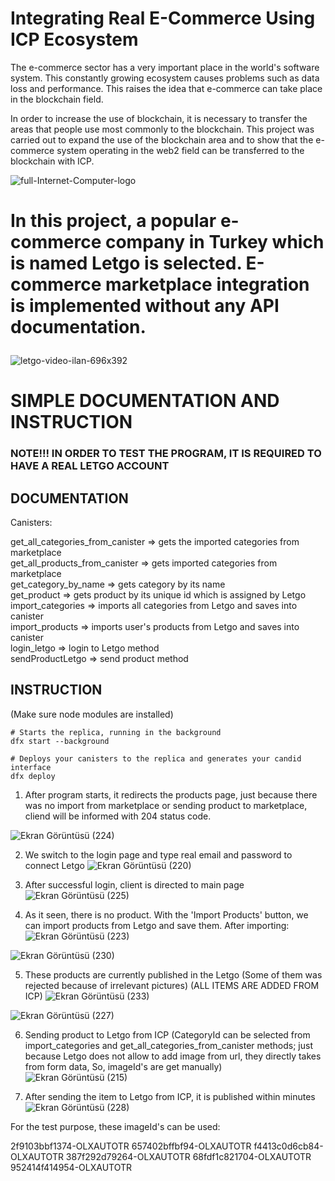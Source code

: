 # Integrating Real E-Commerce Using ICP Ecosystem


The e-commerce sector has a very important place in the world's software system. This constantly growing ecosystem causes problems such as data loss and performance. This raises the idea that e-commerce can take place in the blockchain field.

In order to increase the use of blockchain, it is necessary to transfer the areas that people use most commonly to the blockchain. This project was carried out to expand the use of the blockchain area and to show that the e-commerce system operating in the web2 field can be transferred to the blockchain with ICP.

![full-Internet-Computer-logo](https://github.com/furkancetinalp/Integrating-Real-E-Commerce-Using-ICP-Ecosystem/assets/99509540/5be71aea-2f90-4f6b-a4a6-8333879ebdbd)


<h1>
  
In this project, a popular e-commerce company in Turkey which is named Letgo is selected. E-commerce marketplace integration is implemented without any API documentation.
</h1>

![letgo-video-ilan-696x392](https://github.com/furkancetinalp/Integrating-Real-E-Commerce-Using-ICP-Ecosystem/assets/99509540/86eb81ca-32c0-4d6c-8676-cfe060fe46f4)


<h1>SIMPLE DOCUMENTATION AND INSTRUCTION</h1>

<h3> NOTE!!! IN ORDER TO TEST THE PROGRAM, IT IS REQUIRED TO HAVE A REAL LETGO ACCOUNT </h3>
<H2>DOCUMENTATION</H2>

Canisters:


get_all_categories_from_canister => gets the imported categories from marketplace
<br/>
get_all_products_from_canister => gets imported categories from marketplace
<br/>
get_category_by_name  => gets category by its name
<br/>
get_product => gets product by its unique id which is assigned by Letgo
<br/>
import_categories => imports all categories from Letgo and saves into canister
<br/>
import_products => imports user's products from Letgo and saves into canister
<br/>
login_letgo => login to Letgo method
<br/>
sendProductLetgo => send product method



<H2>INSTRUCTION</H2>
(Make sure node modules are installed)

```
# Starts the replica, running in the background
dfx start --background

# Deploys your canisters to the replica and generates your candid interface
dfx deploy
```

1) After program starts, it redirects the products page, just because there was no import from marketplace or sending product to marketplace,
cliend will be informed with 204 status code. 

![Ekran Görüntüsü (224)](https://github.com/furkancetinalp/Integrating-Real-E-Commerce-Using-ICP-Ecosystem/assets/99509540/ad8a427c-c1d9-4c36-a480-943a04bba3d7)

2) We switch to the login page and type real email and password to connect Letgo
![Ekran Görüntüsü (220)](https://github.com/furkancetinalp/Integrating-Real-E-Commerce-Using-ICP-Ecosystem/assets/99509540/6dbddfc1-18e0-47eb-9b76-27ddc7e00cfb)

3) After successful login, client is directed to main page
![Ekran Görüntüsü (225)](https://github.com/furkancetinalp/Integrating-Real-E-Commerce-Using-ICP-Ecosystem/assets/99509540/a73410c0-7075-4559-b902-4da8c59741cb)

4) As it seen, there is no product. With the 'Import Products' button, we can import products from Letgo and save them. After importing:
![Ekran Görüntüsü (223)](https://github.com/furkancetinalp/Integrating-Real-E-Commerce-Using-ICP-Ecosystem/assets/99509540/9143e311-9c02-449e-a4d5-1008b1c91854)

![Ekran Görüntüsü (230)](https://github.com/furkancetinalp/Integrating-Real-E-Commerce-Using-ICP-Ecosystem/assets/99509540/5e0cc4ad-cf88-415a-9338-39b924817929)

5) These products are currently published in the Letgo (Some of them was rejected because of irrelevant pictures) (ALL ITEMS ARE ADDED FROM ICP)
![Ekran Görüntüsü (233)](https://github.com/furkancetinalp/Integrating-Real-E-Commerce-Using-ICP-Ecosystem/assets/99509540/fec0bce2-058c-4573-9f8c-23f9c4fc96af)

![Ekran Görüntüsü (227)](https://github.com/furkancetinalp/Integrating-Real-E-Commerce-Using-ICP-Ecosystem/assets/99509540/f9da3ed6-3e98-4986-afba-c1ddaa9544ae)

6) Sending product to Letgo from ICP (CategoryId can be selected from import_categories and get_all_categories_from_canister methods; just because Letgo does not allow to add image from url, they directly takes from form data, So, imageId's are get manually)
![Ekran Görüntüsü (215)](https://github.com/furkancetinalp/Integrating-Real-E-Commerce-Using-ICP-Ecosystem/assets/99509540/0d5022eb-8843-4393-8fb6-8707edad4a7e)

7) After sending the item to Letgo from ICP, it is published within minutes
![Ekran Görüntüsü (228)](https://github.com/furkancetinalp/Integrating-Real-E-Commerce-Using-ICP-Ecosystem/assets/99509540/8d8b6be5-6178-4e77-a6af-ab7689ab938a)

For the test purpose, these imageId's can be used:

2f9103bbf1374-OLXAUTOTR
657402bffbf94-OLXAUTOTR
f4413c0d6cb84-OLXAUTOTR
387f292d79264-OLXAUTOTR
68fdf1c821704-OLXAUTOTR
952414f414954-OLXAUTOTR











